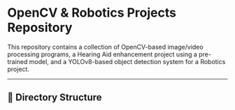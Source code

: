 # OpenCV & Robotics Projects Repository

This repository contains a collection of OpenCV-based image/video processing programs, a Hearing Aid enhancement project using a pre-trained model, and a YOLOv8-based object detection system for a Robotics project.

---

## 📁 Directory Structure

